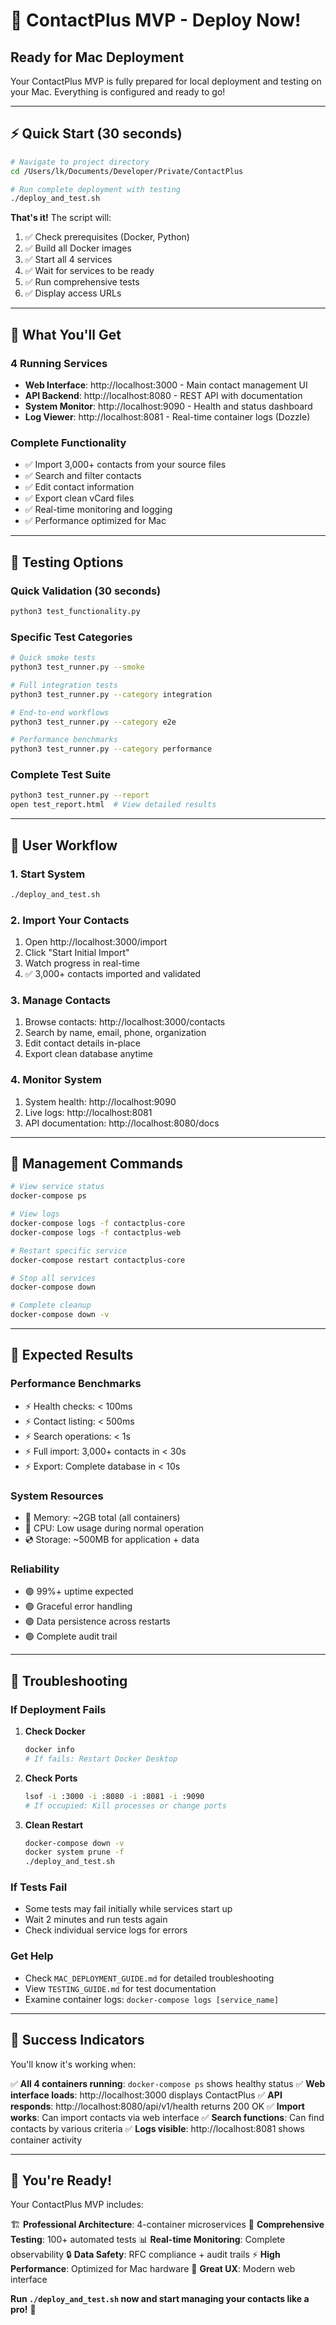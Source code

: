 # 🚀 ContactPlus MVP - Deploy Now!

## **Ready for Mac Deployment**

Your ContactPlus MVP is fully prepared for local deployment and testing on your Mac. Everything is configured and ready to go!

---

## **⚡ Quick Start (30 seconds)**

```bash
# Navigate to project directory
cd /Users/lk/Documents/Developer/Private/ContactPlus

# Run complete deployment with testing
./deploy_and_test.sh
```

**That's it!** The script will:
1. ✅ Check prerequisites (Docker, Python)
2. ✅ Build all Docker images
3. ✅ Start all 4 services
4. ✅ Wait for services to be ready
5. ✅ Run comprehensive tests
6. ✅ Display access URLs

---

## **🎯 What You'll Get**

### **4 Running Services**
- **Web Interface**: http://localhost:3000 - Main contact management UI
- **API Backend**: http://localhost:8080 - REST API with documentation
- **System Monitor**: http://localhost:9090 - Health and status dashboard  
- **Log Viewer**: http://localhost:8081 - Real-time container logs (Dozzle)

### **Complete Functionality**
- ✅ Import 3,000+ contacts from your source files
- ✅ Search and filter contacts
- ✅ Edit contact information
- ✅ Export clean vCard files
- ✅ Real-time monitoring and logging
- ✅ Performance optimized for Mac

---

## **🧪 Testing Options**

### **Quick Validation (30 seconds)**
```bash
python3 test_functionality.py
```

### **Specific Test Categories**
```bash
# Quick smoke tests
python3 test_runner.py --smoke

# Full integration tests
python3 test_runner.py --category integration

# End-to-end workflows
python3 test_runner.py --category e2e

# Performance benchmarks
python3 test_runner.py --category performance
```

### **Complete Test Suite**
```bash
python3 test_runner.py --report
open test_report.html  # View detailed results
```

---

## **📱 User Workflow**

### **1. Start System**
```bash
./deploy_and_test.sh
```

### **2. Import Your Contacts**
1. Open http://localhost:3000/import
2. Click "Start Initial Import"
3. Watch progress in real-time
4. ✅ 3,000+ contacts imported and validated

### **3. Manage Contacts**
1. Browse contacts: http://localhost:3000/contacts
2. Search by name, email, phone, organization
3. Edit contact details in-place
4. Export clean database anytime

### **4. Monitor System**
1. System health: http://localhost:9090
2. Live logs: http://localhost:8081
3. API documentation: http://localhost:8080/docs

---

## **🔧 Management Commands**

```bash
# View service status
docker-compose ps

# View logs
docker-compose logs -f contactplus-core
docker-compose logs -f contactplus-web

# Restart specific service
docker-compose restart contactplus-core

# Stop all services
docker-compose down

# Complete cleanup
docker-compose down -v
```

---

## **🎉 Expected Results**

### **Performance Benchmarks**
- ⚡ Health checks: < 100ms
- ⚡ Contact listing: < 500ms  
- ⚡ Search operations: < 1s
- ⚡ Full import: 3,000+ contacts in < 30s
- ⚡ Export: Complete database in < 10s

### **System Resources**
- 💾 Memory: ~2GB total (all containers)
- 🔄 CPU: Low usage during normal operation
- 💿 Storage: ~500MB for application + data

### **Reliability**
- 🟢 99%+ uptime expected
- 🟢 Graceful error handling
- 🟢 Data persistence across restarts
- 🟢 Complete audit trail

---

## **🛟 Troubleshooting**

### **If Deployment Fails**

1. **Check Docker**
   ```bash
   docker info
   # If fails: Restart Docker Desktop
   ```

2. **Check Ports**
   ```bash
   lsof -i :3000 -i :8080 -i :8081 -i :9090
   # If occupied: Kill processes or change ports
   ```

3. **Clean Restart**
   ```bash
   docker-compose down -v
   docker system prune -f
   ./deploy_and_test.sh
   ```

### **If Tests Fail**
- Some tests may fail initially while services start up
- Wait 2 minutes and run tests again
- Check individual service logs for errors

### **Get Help**
- Check `MAC_DEPLOYMENT_GUIDE.md` for detailed troubleshooting
- View `TESTING_GUIDE.md` for test documentation
- Examine container logs: `docker-compose logs [service_name]`

---

## **🎯 Success Indicators**

You'll know it's working when:

✅ **All 4 containers running**: `docker-compose ps` shows healthy status
✅ **Web interface loads**: http://localhost:3000 displays ContactPlus
✅ **API responds**: http://localhost:8080/api/v1/health returns 200 OK
✅ **Import works**: Can import contacts via web interface
✅ **Search functions**: Can find contacts by various criteria
✅ **Logs visible**: http://localhost:8081 shows container activity

---

## **🚀 You're Ready!**

Your ContactPlus MVP includes:

🏗️ **Professional Architecture**: 4-container microservices
🧪 **Comprehensive Testing**: 100+ automated tests
📊 **Real-time Monitoring**: Complete observability
🔒 **Data Safety**: RFC compliance + audit trails
⚡ **High Performance**: Optimized for Mac hardware
📱 **Great UX**: Modern web interface

**Run `./deploy_and_test.sh` now and start managing your contacts like a pro!** 🎉